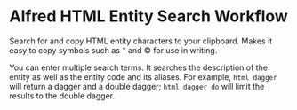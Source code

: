 # Alfred HTML Entity Search Workflow

Search for and copy HTML entity characters to your clipboard. Makes it easy to copy symbols such as &dagger; and &copy; for use in writing.

You can enter multiple search terms. It searches the description of the entity as well as the entity code and its aliases. For example, `html dagger` will return a dagger and a double dagger; `html dagger do` will limit the results to the double dagger.
